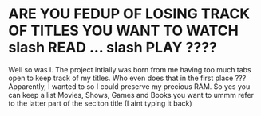 # ARE YOU FEDUP OF LOSING TRACK OF TITLES YOU WANT TO WATCH slash READ ... slash PLAY ???? 

Well so was I. The project intially was born from me having too much tabs open to keep track of my titles. Who even does that in the first place ???
Apparently, I wanted to so I could preserve my precious RAM. So yes you can keep a list Movies, Shows, Games and Books you want to ummm refer to the latter part of the seciton title (I aint typing it back)
